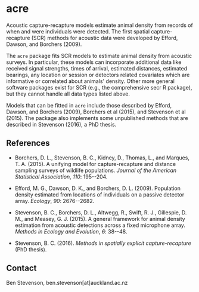 # acre

 Acoustic capture-recapture models estimate animal density from records of when and were individuals were detected. The first spatial capture-recapture (SCR) methods for acoustic data were developed by Efford, Dawson, and Borchers (2009).

 The `acre` package fits SCR models to estimate animal density from acoustic surveys. In particular, these models can incorporate additional data like received signal strengths, times of arrival, estimated distances, estimated bearings, any location or session or detectors related covariates which are informative or correlated about animals' density. Other more general software packages exist for SCR (e.g., the comprehensive secr R package), but they cannot handle all data types listed above.

 Models that can be fitted in `acre` include those described by Efford, Dawson, and Borchers (2009), Borchers et al (2015), and Stevenson et al (2015). The package also implements some unpublished methods that are described in Stevenson (2016), a PhD thesis.


## References

* Borchers, D. L., Stevenson, B. C., Kidney, D., Thomas, L., and Marques, T. A. (2015). A unifying model for capture-recapture and distance sampling surveys of wildlife populations. *Journal of the American Statistical Association*, *110*: 195--204.

* Efford, M. G., Dawson, D. K., and Borchers, D. L. (2009). Population density estimated from locations of individuals on a passive detector array. *Ecology*, *90*: 2676--2682.

* Stevenson, B. C., Borchers, D. L., Altwegg, R., Swift, R. J., Gillespie, D. M., and Measey, G. J. (2015). A general framework for animal density estimation from acoustic detections across a fixed microphone array. *Methods in Ecology and Evolution*, *6*: 38--48.

* Stevenson, B. C. (2016). *Methods in spatially explicit capture-recapture* (PhD thesis).

## Contact

Ben Stevenson, ben.stevenson[at]auckland.ac.nz

